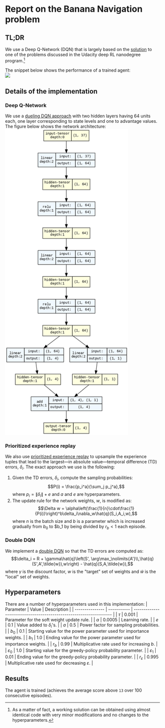 # Report on the Banana Navigation problem

## TL;DR
We use a Deep Q-Network (DQN) that is largely based on the [solution](https://github.com/udacity/deep-reinforcement-learning/tree/master/dqn/solution) to one of the problems discussed in the Udacity deep RL nanodegree program.[^1]

[^1]: As a matter of fact, a working solution can be obtained using almost identical code with very minor modifications and no changes to the hyperparameters.

The snippet below shows the performance of a trained agent:\
<img src="trained_agent.gif" width="600"/>

## Details of the implementation
### Deep Q-Network
We use a [dueling DQN approach](https://arxiv.org/abs/1511.06581) with two hidden layers having 64 units each, one layer corresponding to state levels and one to advantage values. The figure below shows the network architecture:\
<img src="dqn_graph.png" width="400"/>

### Prioritized experience replay
We also use [prioritized experience replay](https://arxiv.org/abs/1511.05952) to upsample the experience tuples that lead to the largest—in absolute value—temporal difference (TD) errors, $\delta_i$. The exact approach we use is the following:
1. Given the TD errors, $\delta_i$, compute the sampling probabilities:
$$P(i) = \frac{p_i^a}{\sum_j p_j^a},$$
where $p_i = \|\delta_i\| + e$ and $a$ and $e$ are hyperparameters.
2. The update rule for the network weights, $w$, is modified as:
$$\Delta w = \alpha\left(\frac{1}{n}\cdot\frac{1}{P(i)}\right)^b\delta_i\nabla_w\hat{q}(S_i,A_i,w),$$
where $n$ is the batch size and $b$ is a parameter which is increased gradually from $b_0$ to $b_1 by being divided by $r_b<1$ each episode.

### Double DQN
We implement a [double DQN](https://arxiv.org/abs/1509.06461) so that the TD errors are computed as:
$$\delta_i = R + \gamma\hat{q}\left(S', \arg\max_\nolimits{A'}\\,\hat{q}(S',A',\tilde{w}),w\right) - \hat{q}(S,A,\tilde{w}),$$
where $\gamma$ is the discount factor, $w$ is the "target" set of weights and $\tilde{w}$ is the "local" set of weights.

## Hyperparameters
There are a number of hyperparameters used in this implementation:
| Parameter       | Value       | Description                                                         |
| --------------- | ----------- | ------------------------------------------------------------------- |
| $\tau$          | $0.001$     | Parameter for the soft weight update rule.                          |
| $\alpha$        | $0.0005$    | Learning rate.                                                      |
| $e$             | $0.1$       | Value added to $\delta_i$'s.                                        |
| $a$             | $0.5$       | Power factor for sampling probabilities.                            |
| $b_0$           | $0.1$       | Starting value for the power parameter used for importance weights. |
| $b_1$           | $1.0$       | Ending value for the power parameter used for importance weights.   |
| $r_b$           | $0.99$      | Multiplicative rate used for increasing $b$.                        |
| $\varepsilon_0$ | $1.0$       | Starting value for the greedy-policy probability parameter.         |
| $\varepsilon_1$ | $0.01$      | Ending value for the greedy-policy probability parameter.           |
| $r_\varepsilon$ | $0.995$     | Multiplicative rate used for decreasing $\varepsilon$.              |

## Results
The agent is trained (achieves the average score above `13` over 100 consecutive episodes).
